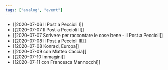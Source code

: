 ```yaml
---
tags: ["analog", "event"]
---
```

- [[2020-07-06 Il Post a Peccioli I]]
- [[2020-07-07 Il Post a Peccioli II]]
- [[2020-07-07 Scrivere per raccontare le cose bene - Il Post a Peccioli]]
- [[2020-07-08 Il Post a Peccioli III]]
- [[2020-07-08 Konrad, Europa]]
- [[2020-07-09 con Matteo Caccia]]
- [[2020-07-10 Immagini]]
- [[2020-07-11 con Francesca Mannocchi]]